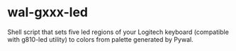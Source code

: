 # wal-gxxx-led
Shell script that sets five led regions of your Logitech keyboard (compatible with g810-led utility) to colors from palette generated by Pywal.
